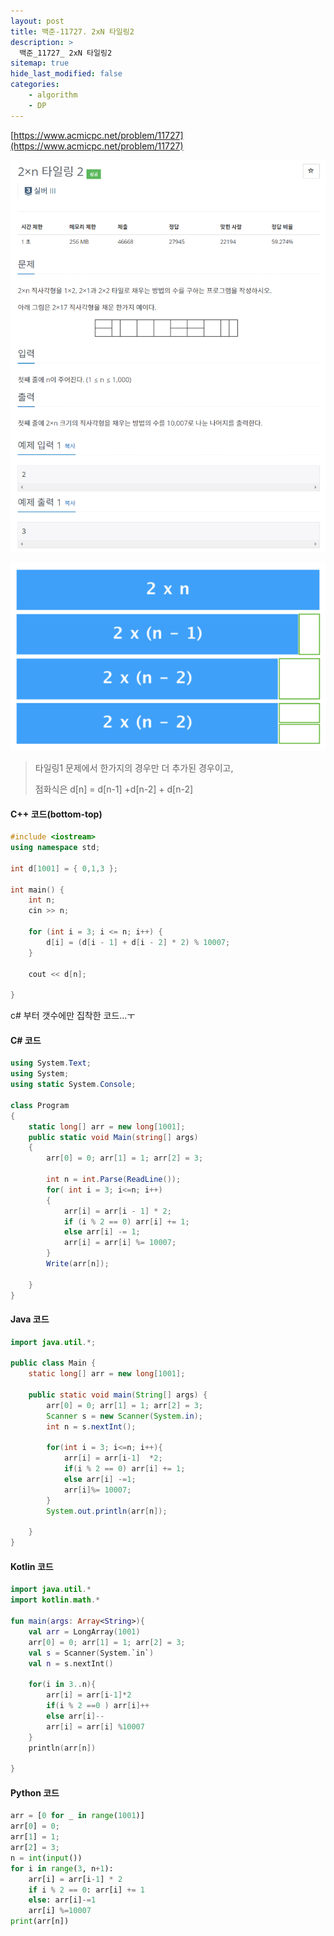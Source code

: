 ```yaml
---
layout: post
title: 백준-11727. 2xN 타일링2
description: >
  백준_11727_ 2xN 타일링2
sitemap: true
hide_last_modified: false
categories:
    - algorithm
    - DP
---
```


[https://www.acmicpc.net/problem/11727](https://www.acmicpc.net/problem/11727)

![11727](/assets/img/BOJ_problem/11727.PNG)

![11727](/assets/img/BOJ_problem/11727_1.PNG)

> 타일링1 문제에서 한가지의 경우만 더 추가된 경우이고,
>  
> 점화식은 d[n] = d[n-1] +d[n-2] + d[n-2]


#### C++ 코드(bottom-top)
```cpp
#include <iostream>
using namespace std;

int d[1001] = { 0,1,3 };

int main() {
	int n; 
	cin >> n;

	for (int i = 3; i <= n; i++) {
		d[i] = (d[i - 1] + d[i - 2] * 2) % 10007;
	}

	cout << d[n];

}


```

c# 부터 갯수에만 집착한 코드...ㅜ

#### C# 코드

```c#
using System.Text;
using System;
using static System.Console;

class Program
{
    static long[] arr = new long[1001];
    public static void Main(string[] args)
    {
        arr[0] = 0; arr[1] = 1; arr[2] = 3;

        int n = int.Parse(ReadLine());
        for( int i = 3; i<=n; i++)
        {
            arr[i] = arr[i - 1] * 2;
            if (i % 2 == 0) arr[i] += 1;
            else arr[i] -= 1;
            arr[i] = arr[i] %= 10007;
        }
        Write(arr[n]);

    }
}
```

#### Java 코드

```java
import java.util.*;

public class Main {
    static long[] arr = new long[1001];

    public static void main(String[] args) {
        arr[0] = 0; arr[1] = 1; arr[2] = 3;
        Scanner s = new Scanner(System.in);
        int n = s.nextInt();

        for(int i = 3; i<=n; i++){
            arr[i] = arr[i-1]  *2;
            if(i % 2 == 0) arr[i] += 1;
            else arr[i] -=1;
            arr[i]%= 10007;
        }
        System.out.println(arr[n]);

    }
}

```


#### Kotlin 코드

```kotlin
import java.util.*
import kotlin.math.*

fun main(args: Array<String>){
    val arr = LongArray(1001)
    arr[0] = 0; arr[1] = 1; arr[2] = 3;
    val s = Scanner(System.`in`)
    val n = s.nextInt()

    for(i in 3..n){
        arr[i] = arr[i-1]*2
        if(i % 2 ==0 ) arr[i]++
        else arr[i]--
        arr[i] = arr[i] %10007
    }
    println(arr[n])

}
```

#### Python 코드

```python
arr = [0 for _ in range(1001)]
arr[0] = 0;
arr[1] = 1;
arr[2] = 3;
n = int(input())
for i in range(3, n+1):
    arr[i] = arr[i-1] * 2
    if i % 2 == 0: arr[i] += 1
    else: arr[i]-=1
    arr[i] %=10007
print(arr[n])
```